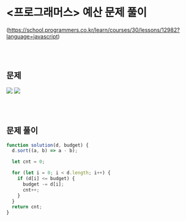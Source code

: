 # <프로그래머스> 예산 문제 풀이

(https://school.programmers.co.kr/learn/courses/30/lessons/12982?language=javascript)

<br/>
<br/>

## 문제

<a href="#"><img src="https://github.com/eunbaming/TIL_JS-CodingTest/assets/110072947/17ea2fcd-c1e2-4479-a1a9-7bcbc4690c0c"/></a>
<a href="#"><img src="https://github.com/eunbaming/TIL_JS-CodingTest/assets/110072947/29642c60-9d7d-4162-a568-a572d7400ef6"/></a>

<br/>
<br/>

## 문제 풀이

```javascript
function solution(d, budget) {
  d.sort((a, b) => a - b);

  let cnt = 0;

  for (let i = 0; i < d.length; i++) {
    if (d[i] <= budget) {
      budget -= d[i];
      cnt++;
    }
  }
  return cnt;
}
```
